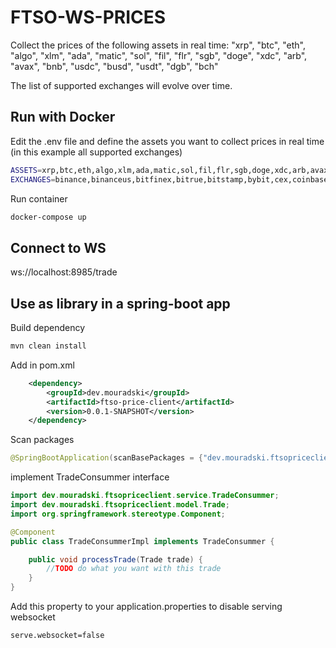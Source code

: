 # FTSO-WS-PRICES
Collect the prices of the following assets in real time: "xrp", "btc", "eth", "algo", "xlm", "ada", "matic", "sol", "fil", "flr", "sgb", "doge", "xdc", "arb", "avax", "bnb", "usdc", "busd", "usdt", "dgb", "bch"

The list of supported exchanges will evolve over time.


## Run with Docker

Edit the .env file and define the assets you want to collect prices in real time (in this example all supported exchanges)

```sh
ASSETS=xrp,btc,eth,algo,xlm,ada,matic,sol,fil,flr,sgb,doge,xdc,arb,avax,bnb,usdc,busd,usdt
EXCHANGES=binance,binanceus,bitfinex,bitrue,bitstamp,bybit,cex,coinbase,crypto,digifinex,fmfw,gateio,hitbtc,huobi,kraken,kucoin,lbank,mexc,okex,upbit,btcex,bitmart
```

Run container 

```sh
docker-compose up
```

## Connect to WS
ws://localhost:8985/trade

## Use as library in a spring-boot app 

Build dependency 

```sh
mvn clean install
```

Add in pom.xml 

```xml
    <dependency>
        <groupId>dev.mouradski</groupId>
        <artifactId>ftso-price-client</artifactId>
        <version>0.0.1-SNAPSHOT</version>
    </dependency>
```

Scan packages 

```java
@SpringBootApplication(scanBasePackages = {"dev.mouradski.ftsopriceclient", "other.base.package"})
```

implement TradeConsummer interface

```java
import dev.mouradski.ftsopriceclient.service.TradeConsummer;
import dev.mouradski.ftsopriceclient.model.Trade;
import org.springframework.stereotype.Component;

@Component
public class TradeConsummerImpl implements TradeConsummer {

    public void processTrade(Trade trade) {
        //TODO do what you want with this trade
    }
}
```

Add this property to your application.properties to disable serving websocket

```properties
serve.websocket=false
```


